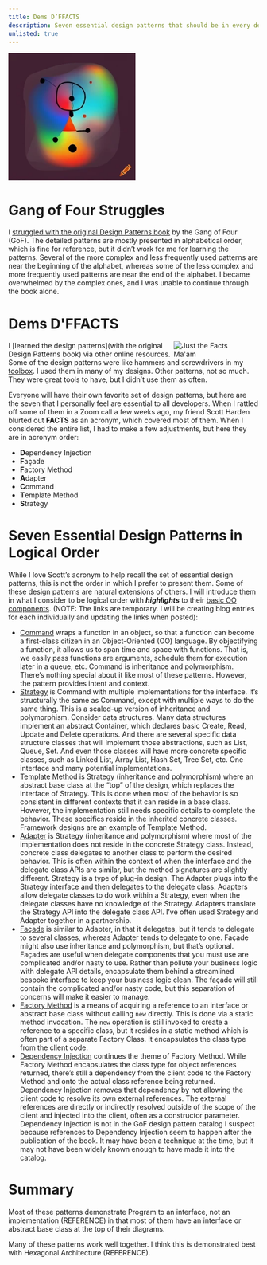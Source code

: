 ```yaml
---
title: Dems D’FFACTS
description: Seven essential design patterns that should be in every developer’s toolbox
unlisted: true
---
```


![Abstraction of Essential Design Patterns](assets/craiyon_161039_abstract_artwork_showcasing_the_concept_of_strategy_adapter_with_UML_class_diagrams_i.png)

# Gang of Four Struggles

I [struggled with the original Design Patterns book](https://jhumelsine.github.io/2023/08/24/its-your-move.html) by the Gang of Four (GoF). The detailed patterns are mostly presented in alphabetical order, which is fine for reference, but it didn’t work for me for learning the patterns. Several of the more complex and less frequently used patterns are near the beginning of the alphabet, whereas some of the less complex and more frequently used patterns are near the end of the alphabet. I became overwhelmed by the complex ones, and I was unable to continue through the book alone.

# Dems D'FFACTS

<img src="https://www.joepaduda.com/wp-content/uploads/2023/07/Screen-Shot-2023-07-31-at-7.37.32-AM.png" alt="Just the Facts Ma'am" width = "30%" align="right" style="padding-right: 20px;">

I [learned the design patterns](with the original Design Patterns book) via other online resources. Some of the design patterns were like hammers and screwdrivers in my [toolbox](https://jhumelsine.github.io/2023/08/29/toolbox.html). I used them in many of my designs. Other patterns, not so much. They were great tools to have, but I didn’t use them as often.

Everyone will have their own favorite set of design patterns, but here are the seven that I personally feel are essential to all developers. When I rattled off some of them in a Zoom call a few weeks ago, my friend Scott Harden blurted out **FACTS** as an acronym, which covered most of them. When I considered the entire list, I had to make a few adjustments, but here they are in acronym order:
* **D**ependency Injection
* **F**açade
* **F**actory Method
* **A**dapter
* **C**ommand
* **T**emplate Method
* **S**trategy

# Seven Essential Design Patterns in Logical Order

While I love Scott’s acronym to help recall the set of essential design patterns, this is not the order in which I prefer to present them. Some of these design patterns are natural extensions of others. I will introduce them in what I consider to be logical order with **_highlights_** to their [basic OO components](https://jhumelsine.github.io/2023/09/01/parts-is-parts.html). (NOTE: The links are temporary. I will be creating blog entries for each individually and updating the links when posted):
* [Command](https://refactoring.guru/design-patterns/command) wraps a function in an object, so that a function can become a first-class citizen in an Object-Oriented (OO) language. By objectifying a function, it allows us to span time and space with functions. That is, we easily pass functions are arguments, schedule them for execution later in a queue, etc. Command is inheritance and polymorphism. There’s nothing special about it like most of these patterns. However, the pattern provides intent and context.
* [Strategy](https://refactoring.guru/design-patterns/strategy) is Command with multiple implementations for the interface. It’s structurally the same as Command, except with multiple ways to do the same thing. This is a scaled-up version of inheritance and polymorphism. Consider data structures. Many data structures implement an abstract Container, which declares basic Create, Read, Update and Delete operations. And there are several specific data structure classes that will implement those abstractions, such as List, Queue, Set. And even those classes will have more concrete specific classes, such as Linked List, Array List, Hash Set, Tree Set, etc. One interface and many potential implementations.
* [Template Method](https://refactoring.guru/design-patterns/template-method) is Strategy (inheritance and polymorphism) where an abstract base class at the “top” of the design, which replaces the interface of Strategy. This is done when most of the behavior is so consistent in different contexts that it can reside in a base class. However, the implementation still needs specific details to complete the behavior. These specifics reside in the inherited concrete classes. Framework designs are an example of Template Method.
* [Adapter](https://refactoring.guru/design-patterns/adapter) is Strategy (inheritance and polymorphism) where most of the implementation does not reside in the concrete Strategy class. Instead, concrete class delegates to another class to perform the desired behavior. This is often within the context of when the interface and the delegate class APIs are similar, but the method signatures are slightly different. Strategy is a type of plug-in design. The Adapter plugs into the Strategy interface and then delegates to the delegate class. Adapters allow delegate classes to do work within a Strategy, even when the delegate classes have no knowledge of the Strategy. Adapters translate the Strategy API into the delegate class API. I’ve often used Strategy and Adapter together in a partnership.
* [Façade](https://refactoring.guru/design-patterns/facade) is similar to Adapter, in that it delegates, but it tends to delegate to several classes, whereas Adapter tends to delegate to one. Façade might also use inheritance and polymorphism, but that’s optional. Façades are useful when delegate components that you must use are complicated and/or nasty to use. Rather than pollute your business logic with delegate API details, encapsulate them behind a streamlined bespoke interface to keep your business logic clean. The façade will still contain the complicated and/or nasty code, but this separation of concerns will make it easier to manage.
* [Factory Method](https://refactoring.guru/design-patterns/factory-method) is a means of acquiring a reference to an interface or abstract base class without calling `new` directly. This is done via a static method invocation. The `new` operation is still invoked to create a reference to a specific class, but it resides in a static method which is often part of a separate Factory Class. It encapsulates the class type from the client code.
* [Dependency Injection](https://en.wikipedia.org/wiki/Dependency_injection) continues the theme of Factory Method. While Factory Method encapsulates the class type for object references returned, there’s still a dependency from the client code to the Factory Method and onto the actual class reference being returned. Dependency Injection removes that dependency by not allowing the client code to resolve its own external references. The external references are directly or indirectly resolved outside of the scope of the client and injected into the client, often as a constructor parameter. Dependency Injection is not in the GoF design pattern catalog I suspect because references to Dependency Injection seem to happen after the publication of the book. It may have been a technique at the time, but it may not have been widely known enough to have made it into the catalog.

# Summary

Most of these patterns demonstrate Program to an interface, not an implementation (REFERENCE) in that most of them have an interface or abstract base class at the top of their diagrams.

Many of these patterns work well together. I think this is demonstrated best with Hexagonal Architecture (REFERENCE).
